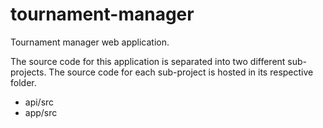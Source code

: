 # tournament-manager
Tournament manager web application.

The source code for this application is separated into two different sub-projects. The source code for each sub-project is hosted in its respective folder.
- api/src
- app/src